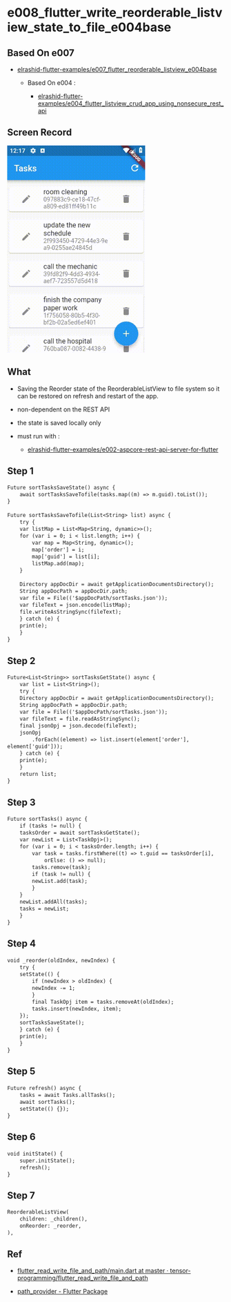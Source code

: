 # e008_flutter_write_reorderable_listview_state_to_file_e004base

## Based On e007

- [elrashid-flutter-examples/e007_flutter_reorderable_listview_e004base](https://github.com/elrashid-flutter-examples/e007_flutter_reorderable_listview_e004base)

  - Based On e004 :

    - [elrashid-flutter-examples/e004_flutter_listview_crud_app_using_nonsecure_rest_api](https://github.com/elrashid-flutter-examples/e004_flutter_listview_crud_app_using_nonsecure_rest_api)

## Screen Record

![app screen record](docs/screen_record.gif)

## What

- Saving the Reorder state of the ReorderableListView to file system so it can be restored on refresh and restart of the app.

- non-dependent on the REST API

- the state is saved locally only

- must run with :

  - [elrashid-flutter-examples/e002-aspcore-rest-api-server-for-flutter](https://github.com/elrashid-flutter-examples/e002-aspcore-rest-api-server-for-flutter)

## Step 1

    Future sortTasksSaveState() async {
        await sortTasksSaveTofile(tasks.map((m) => m.guid).toList());
    }

    Future sortTasksSaveTofile(List<String> list) async {
        try {
        var listMap = List<Map<String, dynamic>>();
        for (var i = 0; i < list.length; i++) {
            var map = Map<String, dynamic>();
            map['order'] = i;
            map['guid'] = list[i];
            listMap.add(map);
        }

        Directory appDocDir = await getApplicationDocumentsDirectory();
        String appDocPath = appDocDir.path;
        var file = File(('$appDocPath/sortTasks.json'));
        var fileText = json.encode(listMap);
        file.writeAsStringSync(fileText);
        } catch (e) {
        print(e);
        }
    }

## Step 2

    Future<List<String>> sortTasksGetState() async {
        var list = List<String>();
        try {
        Directory appDocDir = await getApplicationDocumentsDirectory();
        String appDocPath = appDocDir.path;
        var file = File(('$appDocPath/sortTasks.json'));
        var fileText = file.readAsStringSync();
        final jsonOpj = json.decode(fileText);
        jsonOpj
            .forEach((element) => list.insert(element['order'], element['guid']));
        } catch (e) {
        print(e);
        }
        return list;
    }

## Step 3

    Future sortTasks() async {
        if (tasks != null) {
        tasksOrder = await sortTasksGetState();
        var newList = List<TaskOpj>();
        for (var i = 0; i < tasksOrder.length; i++) {
            var task = tasks.firstWhere((t) => t.guid == tasksOrder[i],
                orElse: () => null);
            tasks.remove(task);
            if (task != null) {
            newList.add(task);
            }
        }
        newList.addAll(tasks);
        tasks = newList;
        }
    }

## Step 4

    void _reorder(oldIndex, newIndex) {
        try {
        setState(() {
            if (newIndex > oldIndex) {
            newIndex -= 1;
            }
            final TaskOpj item = tasks.removeAt(oldIndex);
            tasks.insert(newIndex, item);
        });
        sortTasksSaveState();
        } catch (e) {
        print(e);
        }
    }

## Step 5

    Future refresh() async {
        tasks = await Tasks.allTasks();
        await sortTasks();
        setState(() {});
    }

## Step 6

    void initState() {
        super.initState();
        refresh();
    }

## Step 7

    ReorderableListView(
        children: _children(),
        onReorder: _reorder,
    ),

## Ref

- [flutter_read_write_file_and_path/main.dart at master · tensor-programming/flutter_read_write_file_and_path](https://github.com/tensor-programming/flutter_read_write_file_and_path/blob/master/lib/main.dart)

- [path_provider - Flutter Package](https://pub.dev/packages/path_provider)
